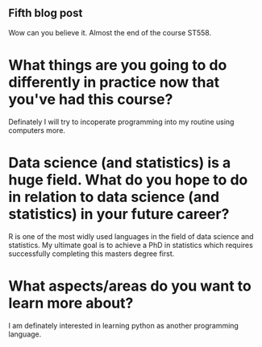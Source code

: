## Fifth blog post

Wow can you believe it. Almost the end of the course ST558.

# What things are you going to do differently in practice now that you've had this course?

Definately I will try to incoperate programming into my routine using computers more.

# Data science (and statistics) is a huge field. What do you hope to do in relation to data science (and statistics) in your future career?

R is one of the most widly used languages in the field of data science and statistics. My ultimate goal is to achieve a PhD in statistics which requires successfully completing this masters degree first.

# What aspects/areas do you want to learn more about? 

I am definately interested in learning python as another programming language.
